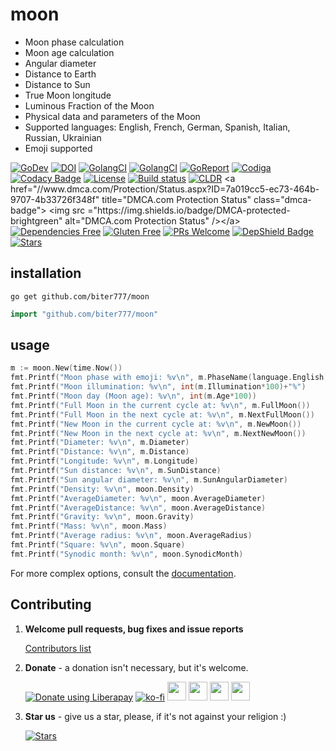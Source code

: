 # moon

- Moon phase calculation
- Moon age calculation
- Angular diameter
- Distance to Earth
- Distance to Sun
- True Moon longitude
- Luminous Fraction of the Moon
- Physical data and parameters of the Moon
- Supported languages: English, French, German, Spanish, Italian, Russian, Ukrainian
- Emoji supported


[![GoDev](https://img.shields.io/badge/godev-reference-5b77b3)](https://pkg.go.dev/github.com/biter777/moon?tab=doc)
[![DOI](https://zenodo.org/badge/182808313.svg)](https://zenodo.org/badge/latestdoi/182808313)
[![GolangCI](https://lift.sonatype.com/api/badge/github.com/biter777/moon)](https://lift.sonatype.com/results/github.com/biter777/moon)
[![GolangCI](https://golangci.com/badges/github.com/biter777/moon.svg?style=flat)](https://golangci.com/r/github.com/biter777/moon)
[![GoReport](https://goreportcard.com/badge/github.com/biter777/moon)](https://goreportcard.com/report/github.com/biter777/moon)
[![Codiga](https://img.shields.io/badge/codiga%20quality-A+-brightgreen)](https://app.codiga.io/project/3255/dashboard)
[![Codacy Badge](https://api.codacy.com/project/badge/Grade/08eb1d2ff62e465091b3a288ae078a96)](https://www.codacy.com/manual/biter777/moon?utm_source=github.com&amp;utm_medium=referral&amp;utm_content=biter777/moon&amp;utm_campaign=Badge_Grade)
[![License](https://img.shields.io/badge/License-BSD%202--Clause-brightgreen.svg)](https://opensource.org/licenses/BSD-2-Clause)
[![Build status](https://ci.appveyor.com/api/projects/status/t9lpor9o8tpacpmr/branch/master?svg=true)](https://ci.appveyor.com/project/biter777/moon/branch/master)
[![CLDR](https://img.shields.io/badge/deepsource-passing-brightgreen)]([https://cldr.unicode.org/](https://deepsource.io/gh/biter777/moon))
<a href="//www.dmca.com/Protection/Status.aspx?ID=7a019cc5-ec73-464b-9707-4b33726f348f" title="DMCA.com Protection Status" class="dmca-badge"> <img src ="https://img.shields.io/badge/DMCA-protected-brightgreen" alt="DMCA.com Protection Status" /></a>
[![Dependencies Free](https://img.shields.io/badge/dependencies-free-brightgreen)](https://pkg.go.dev/github.com/biter777/moon?tab=imports)
[![Gluten Free](https://img.shields.io/badge/gluten-free-brightgreen)](https://www.scsglobalservices.com/services/gluten-free-certification)
[![PRs Welcome](https://img.shields.io/badge/PRs-welcome-brightgreen)](https://github.com/biter777/moon/pulls)
[![DepShield Badge](https://depshield.sonatype.org/badges/biter777/moon/depshield.svg)](https://depshield.github.io)
[![Stars](https://img.shields.io/github/stars/biter777/moon?label=Please%20like%20us&style=social)](https://github.com/biter777/moon/stargazers)
<br/>

## installation

```shell
go get github.com/biter777/moon
```
```go
import "github.com/biter777/moon"
```


## usage

```go
m := moon.New(time.Now())
fmt.Printf("Moon phase with emoji: %v\n", m.PhaseName(language.English, true))
fmt.Printf("Moon illumination: %v\n", int(m.Illumination*100)+"%")
fmt.Printf("Moon day (Moon age): %v\n", int(m.Age*100))
fmt.Printf("Full Moon in the current cycle at: %v\n", m.FullMoon())
fmt.Printf("Full Moon in the next cycle at: %v\n", m.NextFullMoon())
fmt.Printf("New Moon in the current cycle at: %v\n", m.NewMoon())
fmt.Printf("New Moon in the next cycle at: %v\n", m.NextNewMoon())
fmt.Printf("Diameter: %v\n", m.Diameter)
fmt.Printf("Distance: %v\n", m.Distance)
fmt.Printf("Longitude: %v\n", m.Longitude)
fmt.Printf("Sun distance: %v\n", m.SunDistance)
fmt.Printf("Sun angular diameter: %v\n", m.SunAngularDiameter)
fmt.Printf("Density: %v\n", moon.Density)
fmt.Printf("AverageDiameter: %v\n", moon.AverageDiameter)
fmt.Printf("AverageDistance: %v\n", moon.AverageDistance)
fmt.Printf("Gravity: %v\n", moon.Gravity)
fmt.Printf("Mass: %v\n", moon.Mass)
fmt.Printf("Average radius: %v\n", moon.AverageRadius)
fmt.Printf("Square: %v\n", moon.Square)
fmt.Printf("Synodic month: %v\n", moon.SynodicMonth)

```

For more complex options, consult the [documentation](https://pkg.go.dev/github.com/biter777/moon?tab=doc).

## Contributing

1. **Welcome pull requests, bug fixes and issue reports**

	[Contributors list](https://github.com/biter777/moon/graphs/contributors)
	
2. **Donate** - a donation isn't necessary, but it's welcome.

	<noscript><a href="https://liberapay.com/biter777/donate"><img alt="Donate using Liberapay" src="https://liberapay.com/assets/widgets/donate.svg"></a></noscript>
	[![ko-fi](https://www.ko-fi.com/img/githubbutton_sm.svg)](https://ko-fi.com/I2I61D1XZ) <a href="https://pay.cloudtips.ru/p/94fc4268" target="_blank"><img height="30" src="https://usa.visa.com/dam/VCOM/regional/lac/ENG/Default/Partner%20With%20Us/Payment%20Technology/visapos/full-color-800x450.jpg"></a> <a href="https://pay.cloudtips.ru/p/94fc4268" target="_blank"><img height="30" src="https://brand.mastercard.com/content/dam/mccom/brandcenter/thumbnails/mastercard_debit_sym_decal_web_105px.png"></a> <a href="https://pay.cloudtips.ru/p/94fc4268" target="_blank"><img height="30" src="https://developer.apple.com/assets/elements/icons/apple-pay/apple-pay.svg"></a> <a href="https://pay.cloudtips.ru/p/94fc4268" target="_blank"><img height="30" src="https://developers.google.com/pay/api/images/brand-guidelines/google-pay-mark.png"></a> <br/>

3. **Star us** - give us a star, please, if it's not against your religion :)


	[![Stars](https://img.shields.io/github/stars/biter777/moon?label=Please%20like%20us&style=social)](https://github.com/biter777/moon/stargazers)

